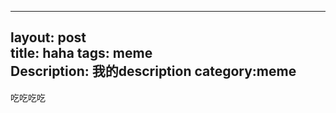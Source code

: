 
---
layout: post   
title: haha 
tags: meme         
Description: 我的description
category:meme    
---
吃吃吃吃